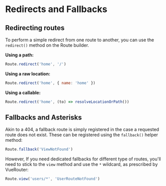 # Redirects and Fallbacks

## Redirecting routes

To perform a simple redirect from one route to another, you can use the `redirect()` method on the Route builder.

**Using a path:**

```js
Route.redirect('home', '/')
```

**Using a raw location:**

```js
Route.redirect('home', { name: 'home' })
```

**Using a callable:**

```js
Route.redirect('home', (to) => resolveLocationOrPath())
```

## Fallbacks and Asterisks

Akin to a 404, a fallback route is simply registered in the case a requested route does not exist. These can be registered using the `fallback()` helper method:

```js
Route.fallback('ViewNotFound')
```

However, If you need dedicated fallbacks for different type of routes, you'll need to stick to the `view` method and use the `*` wildcard, as prescribed by VueRouter:

```js
Route.view('users/*', 'UserRouteNotFound')
```
